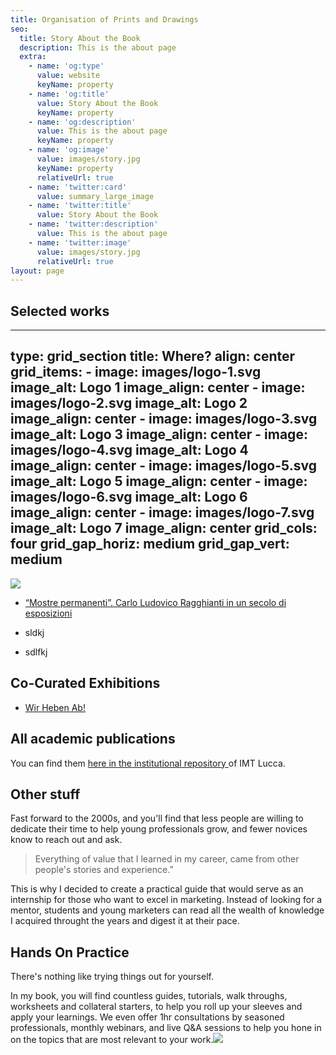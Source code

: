 ```yaml
---
title: Organisation of Prints and Drawings
seo:
  title: Story About the Book
  description: This is the about page
  extra:
    - name: 'og:type'
      value: website
      keyName: property
    - name: 'og:title'
      value: Story About the Book
      keyName: property
    - name: 'og:description'
      value: This is the about page
      keyName: property
    - name: 'og:image'
      value: images/story.jpg
      keyName: property
      relativeUrl: true
    - name: 'twitter:card'
      value: summary_large_image
    - name: 'twitter:title'
      value: Story About the Book
    - name: 'twitter:description'
      value: This is the about page
    - name: 'twitter:image'
      value: images/story.jpg
      relativeUrl: true
layout: page
---
```

## Selected works

---
type: grid_section
    title: Where?
    align: center
    grid_items:
      - image: images/logo-1.svg
        image_alt: Logo 1
        image_align: center
      - image: images/logo-2.svg
        image_alt: Logo 2
        image_align: center
      - image: images/logo-3.svg
        image_alt: Logo 3
        image_align: center
      - image: images/logo-4.svg
        image_alt: Logo 4
        image_align: center
      - image: images/logo-5.svg
        image_alt: Logo 5
        image_align: center
      - image: images/logo-6.svg
        image_alt: Logo 6
        image_align: center
      - image: images/logo-7.svg
        image_alt: Logo 7
        image_align: center
    grid_cols: four
    grid_gap_horiz: medium
    grid_gap_vert: medium
---
![](/\_static/app-assets/copertina-mostre-ragghianti-600x786.jpeg)

*   [“Mostre permanenti”. Carlo Ludovico Ragghianti in un secolo di esposizioni](https://www.fondazioneragghianti.it/prodotto/mostre-permanenti/)

*   sldkj

*   sdlfkj

## Co-Curated Exhibitions

*   [Wir Heben Ab!](https://www.smb.museum/en/museums-institutions/kupferstichkabinett/exhibitions/detail/time-for-take-off/)

## All academic publications

You can find them [here in the institutional repository ](https://iris.imtlucca.it/browse?type=author\&authority=rp01154\&sort_by=2\&order=DESC#.YLNsQZMza3I)of IMT Lucca.

## Other stuff

Fast forward to the 2000s, and you'll find that less people are willing to dedicate their time to help young professionals grow, and fewer novices know to reach out and ask.

> Everything of value that I learned in my career, came from other people's stories and experience.”

This is why I decided to create a practical guide that would serve as an internship for those who want to excel in marketing. Instead of looking for a mentor, students and young marketers can read all the wealth of knowledge I acquired throught the years and digest it at their pace.

## Hands On Practice

There's nothing like trying things out for yourself.

In my book, you will find countless guides, tutorials, walk throughs, worksheets and collateral starters, to help you roll up your sleeves and apply your learnings. We even offer 1hr consultations by seasoned professionals, monthly webinars, and live Q\&A sessions to help you hone in on the topics that are most relevant to your work.![](https://www.youtube.com/watch?v=DuTfG2WLSxU\&feature=emb_title)
